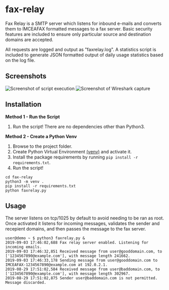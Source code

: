 # fax-relay

Fax Relay is a SMTP server which listens for inbound e-mails and converts them to IMCEAFAX formatted messages to a fax server. Basic security features are included to ensure only particular source and destination domains are accepted.

All requests are logged and output as "faxrelay.log". A statistics script is included to generate JSON formatted output of daily usage statistics based on the log file.

## Screenshots

![Screenshot of script execution](docs/media/script_execution.png "Script execution")
![Screenshot of Wireshark capture](docs/media/packet_capture.png "Wireshark packet capture")

## Installation

**Method 1 - Run the Script**
1. Run the script! There are no dependencies other than Python3.

**Method 2 - Create a Python Venv**
1. Browse to the project folder.
2. Create Python Virtual Environment [(venv)](https://docs.python.org/3/library/venv.html) and activate it.
3. Install the package requirements by running `pip install -r requirements.txt`.
4. Run the script!

```
cd fax-relay
python3 -m venv .
pip install -r requirements.txt
python faxrelay.py
```

## Usage

The server listens on tcp/1025 by default to avoid needing to be ran as root. Once activated it listens for incoming messages, validates the sender and recepient domains, and then passes the message to the fax server.

```
user@demo ~ $ python3 faxrelay.py &
2019-09-03 17:46:02,688 Fax relay server enabled. Listening for incoming emails.
2019-09-03 17:46:32,851 Received message from user@gooddomain.com, to ['1234567890@example.com'], with message length 241662.
2019-09-03 17:46:33,178 Sending message from user@gooddomain.com to IMCEAFAX-1234567890@example.com at 192.0.2.1.
2019-08-29 17:51:02,584 Received message from user@baddomain.com, to ['1234567890@example.com'], with message length 302967.
2019-08-29 17:51:02,875 Sender user@baddomain.com is not permitted. Message discarded.
```
